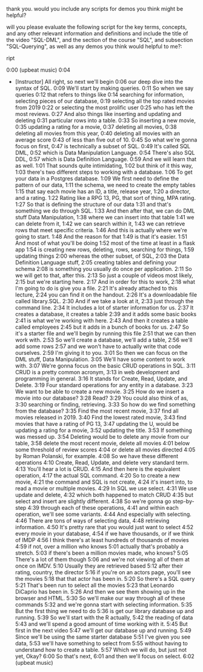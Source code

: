 thank you. would you include any scripts for demos you think might be helpful? 







will you please evaluate the following script for the key terms, concepts, and any other relevant information and definitions and include the title of the video "SQL-DML", and the section of the course "SQL", and subsection "SQL-Querying", as well as any demos you think would helpful to me?:


ript


0:00
(upbeat music)
0:04
- [Instructor] All right, so next we'll begin
0:06
our deep dive into the syntax of SQL.
0:09
We'll start by making queries.
0:11
So when we say queries
0:12
that refers to things like
0:14
searching for information, selecting pieces of our database,
0:19
selecting all the top rated movies from 2019
0:22
or selecting the most prolific user
0:25
who has left the most reviews.
0:27
And also things like inserting and updating and deleting
0:31
particular rows into a table.
0:33
So inserting a new movie,
0:35
updating a rating for a movie,
0:37
deleting all movies,
0:38
deleting all movies from this year,
0:40
deleting all movies with an average score
0:43
of less than five out of 10.
0:45
So what we're gonna focus on first,
0:47
is technically a subset of SQL.
0:49
It's called SQL DML,
0:52
which is Data Manipulation Language.
0:54
There's also SQL DDL,
0:57
which is Data Definition Language.
0:59
And we will learn that as well.
1:01
That sounds quite intimidating,
1:02
but think of it this way,
1:03
there's two different steps to working with a database.
1:06
To get your data in a Postgres database.
1:09
We first need to define the pattern of our data,
1:11
the schema, we need to create the empty tables
1:15
that say each movie has an ID, a title, release year,
1:20
a director, and a rating.
1:22
Rating like a RPG 13, PG, that sort of thing, MPA rating.
1:27
So that is defining the structure of our data
1:31
and that's something we do through SQL.
1:33
And then after that, we can do DML stuff Data Manipulation,
1:38
where we can insert into that table
1:41
we can delete from it,
1:42
we can search within it,
1:43
we can retrieve rows that meet specific criteria.
1:46
And this is actually where we're going to start.
1:48
And the reason for that
1:49
is that it's easier.
1:51
And most of what you'll be doing
1:52
most of the time at least in a flask app
1:54
is creating new rows, deleting, rows, searching for things,
1:59
updating things
2:00
whereas the other subset, of SQL,
2:03
the Data Definition Language stuff,
2:05
creating tables and defining your schema
2:08
is something you usually do once per application.
2:11
So we will get to that, after this.
2:13
So just a couple of videos most likely,
2:15
but we're starting here.
2:17
And in order for this to work,
2:18
what I'm going to do is give you a file.
2:21
It's already attached to this lecture,
2:24
you can find it on the handout.
2:26
It's a downloadable file called library.SQL.
2:30
And if we take a look at it,
2:33
just through the command line.
2:34
It includes a lot of starter information for us.
2:37
It creates a database, it creates a table
2:39
and it adds some basic books
2:41
is what we're working with here.
2:43
And then it creates a table called employees
2:45
but it adds in a bunch of books for us.
2:47
So it's a starter file and we'll begin by running this file
2:51
that we can then work with.
2:53
So we'll create a database, we'll add a table,
2:56
we'll add some rows
2:57
and we won't have to actually write that code ourselves.
2:59
I'm giving it to you.
3:01
So then we can focus on the DML stuff, Data Manipulation.
3:05
We'll have some content to work with.
3:07
We're gonna focus on the basic CRUD operations in SQL.
3:11
CRUD is a pretty common acronym,
3:13
in web development and programming in general.
3:16
It stands for Create, Read, Update, and Delete.
3:19
Four standard operations for any entity in a database.
3:23
We want to be able to create a new movie.
3:25
How do we insert a movie into our database?
3:28
Read?
3:29
You could also think of as,
3:30
searching or finding, retrieving.
3:33
So how do we find something from the database?
3:35
Find the most recent movie,
3:37
find all movies released in 2019.
3:40
Find the lowest rated movie,
3:43
find movies that have a rating of PG 13,
3:47
updating the U, would be updating a rating for a movie,
3:52
updating the title.
3:53
If something was messed up.
3:54
Deleting would be to delete any movie from our table,
3:58
delete the most recent movie, delete all movies
4:01
below some threshold of review scores
4:04
or delete all movies directed
4:05
by Roman Polanski, for example.
4:08
So we have these different operations
4:10
Create, Read, Update, and delete very standard term.
4:13
You'll hear a lot is CRUD.
4:15
And then here is the equivalent operation,
4:17
the actual SQL command.
4:20
So to create a new movie,
4:21
the command and SQL is not create,
4:24
it's insert into, to read a movie or multiple movies.
4:29
In SQL we use select.
4:31
We use update and delete,
4:32
which both happened to match CRUD
4:35
but select and insert are slightly different.
4:38
So we're gonna go step-by-step
4:39
through each of these operations,
4:41
and within each operation, we'll see some variants.
4:44
And especially with selecting.
4:46
There are tons of ways of selecting data,
4:48
retrieving information.
4:50
It's pretty rare that you would just want to select
4:52
every movie in your database,
4:54
if we have thousands, or if we think of IMDP
4:56
I think there's at least hundreds of thousands of movies
4:59
if not, over a million who knows
5:01
actually that's probably a stretch.
5:03
if there's been a million movies made, who knows?
5:05
There's a lot of them though
5:06
and we're not viewing all of them at once on IMDV.
5:10
Usually they are retrieved based
5:12
after their rating, country, the director
5:16
if you're on an actors page, you'll see the movies
5:18
that that actor has been in.
5:20
So there's a SQL query
5:21
That's been run to select all the movies
5:23
that Leonardo DiCaprio has been in.
5:26
And then we see them showing up in the browser and HTML.
5:30
So we'll make our way through all of these commands
5:32
and we're gonna start with selecting information.
5:35
But the first thing we need to do
5:36
is get our library database up and running.
5:39
So we'll start with the R actually,
5:42
the reading of data
5:43
and we'll spend a good amount of time working with it.
5:45
But first in the next video
5:47
we'll get our database up and running.
5:49
Since we'll be using the same starter database
5:51
I've given you see data,
5:53
we'll have something to select from
5:55
without having to understand how to create a table.
5:57
Which we will do, but just not yet, Okay?
6:00
So that's next,
6:01
and then we'll focus on select.
6:02
(upbeat music)